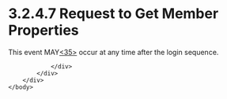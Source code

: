<html dir="LTR" xmlns:mshelp="http://msdn.microsoft.com/mshelp" xmlns:ddue="http://ddue.schemas.microsoft.com/authoring/2003/5" xmlns:xlink="http://www.w3.org/1999/xlink" xmlns:tool="http://www.microsoft.com/tooltip">
    <head>
        <meta http-equiv="Content-Type" content="text/html; CHARSET=utf-8"></meta>
        <meta name="save" content="history"></meta>
        <title>3.2.4.7 Request to Get Member Properties</title>
        <xml>
            <mshelp:toctitle title="3.2.4.7 Request to Get Member Properties"></mshelp:toctitle>
            <mshelp:rltitle title="[MS-SSAS8]: Request to Get Member Properties"></mshelp:rltitle>
            <mshelp:keyword index="A" term="cca1a7db-662b-459f-8885-a37a509afbba"></mshelp:keyword>
            <mshelp:attr name="DCSext.ContentType" value="open specification"></mshelp:attr>
            <mshelp:attr name="AssetID" value="cca1a7db-662b-459f-8885-a37a509afbba"></mshelp:attr>
            <mshelp:attr name="TopicType" value="kbRef"></mshelp:attr>
            <mshelp:attr name="DCSext.Title" value="[MS-SSAS8]: Request to Get Member Properties" />
        </xml>
    </head>
    <body>
        <div id="header">
            <h1 class="heading">3.2.4.7 Request to Get Member Properties</h1>
        </div>
        <div id="mainSection">
            <div id="mainBody">
                <div id="allHistory" class="saveHistory"></div>
                <div id="sectionSection0" class="section" name="collapseableSection">
                    

<p>This event MAY<a id="Appendix_A_Target_35"></a><a href="05c9e5c4-4566-418c-a56e-69fca8d73f4b.htm#Appendix_A_35" aria-label="Product behavior note 35">&lt;35&gt;</a> occur at
any time after the login sequence. </p>


                </div>
            </div>
        </div>
    </body>
</html>